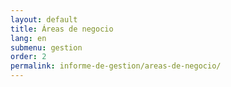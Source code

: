 ```yaml
---
layout: default
title: Áreas de negocio
lang: en
submenu: gestion
order: 2
permalink: informe-de-gestion/areas-de-negocio/
---
```

